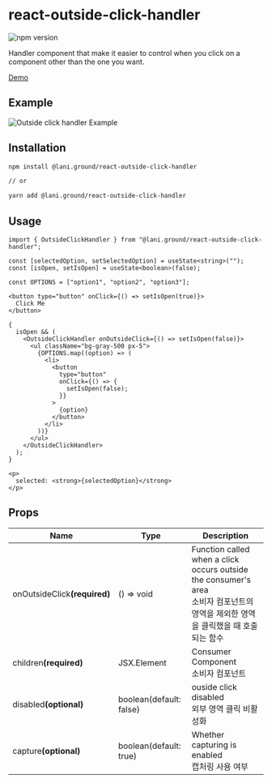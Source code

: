 # react-outside-click-handler


![npm version](https://img.shields.io/npm/v/%40lani.ground/react-outside-click-handler)

Handler component that make it easier to control when you click on a component other than the one you want.

[Demo](https://laniground.com/playground/react-outside-click-handler)

## Example

![Outside click handler Example](https://laniground.com/assets/example/outside_click_handler_example.gif)

## Installation

``` bash
npm install @lani.ground/react-outside-click-handler

// or

yarn add @lani.ground/react-outside-click-handler
```

## Usage

``` tsx
import { OutsideClickHandler } from "@lani.ground/react-outside-click-handler";

const [selectedOption, setSelectedOption] = useState<string>("");
const [isOpen, setIsOpen] = useState<boolean>(false);

const OPTIONS = ["option1", "option2", "option3"];

<button type="button" onClick={() => setIsOpen(true)}>
  Click Me
</button>

{
  isOpen && (
    <OutsideClickHandler onOutsideClick={() => setIsOpen(false)}>
      <ul className="bg-gray-500 px-5">
        {OPTIONS.map((option) => (
          <li>
            <button
              type="button"
              onClick={() => {
                setIsOpen(false);
              }}
            >
              {option}
            </button>
          </li>
        ))}
      </ul>
    </OutsideClickHandler>
  );
}

<p>
  selected: <strong>{selectedOption}</strong>
</p>
```

## Props

| Name                            | Type        | Description                                                                                                                            |
| ------------------------------- | ----------- | -------------------------------------------------------------------------------------------------------------------------------------- |
| onOutsideClick<b>(required)</b> | () => void  | Function called when a click occurs outside the consumer's area<br /> 소비자 컴포넌트의 영역을 제외한 영역을 클릭했을 때 호출되는 함수 |
| children<b>(required)</b>       | JSX.Element | Consumer Component<br /> 소비자 컴포넌트                                                                                               |
| disabled<b>(optional)</b>       | boolean(default: false) | ouside click disabled<br /> 외부 영역 클릭 비활성화 |                                                                      |
| capture<b>(optional)</b>       | boolean(default: true) | Whether capturing is enabled<br /> 캡처링 사용 여부 |
